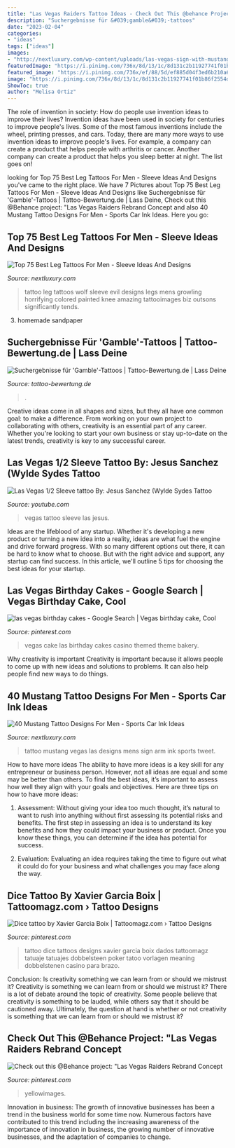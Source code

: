```yaml
---
title: "Las Vegas Raiders Tattoo Ideas - Check Out This @behance Project: &quot;las Vegas Raiders Rebrand Concept"
description: "Suchergebnisse für &#039;gamble&#039;-tattoos"
date: "2023-02-04"
categories:
- "ideas"
tags: ["ideas"]
images:
- "http://nextluxury.com/wp-content/uploads/las-vegas-sign-with-mustang-car-mens-arm-tattoo.jpg"
featuredImage: "https://i.pinimg.com/736x/8d/13/1c/8d131c2b11927741f01b86f2554d4380--las-vegas-cake-vegas-birthday.jpg"
featured_image: "https://i.pinimg.com/736x/ef/88/5d/ef885d04f3ed6b210a6dc6a5e800cff7--dice-tattoo-tattoo-art.jpg"
image: "https://i.pinimg.com/736x/8d/13/1c/8d131c2b11927741f01b86f2554d4380--las-vegas-cake-vegas-birthday.jpg"
ShowToc: true
author: "Melisa Ortiz"
---
```



The role of invention in society: How do people use invention ideas to improve their lives?
Invention ideas have been used in society for centuries to improve people's lives. Some of the most famous inventions include the wheel, printing presses, and cars. Today, there are many more ways to use invention ideas to improve people's lives. For example, a company can create a product that helps people with arthritis or cancer. Another company can create a product that helps you sleep better at night. The list goes on!

	

		
looking for Top 75 Best Leg Tattoos For Men - Sleeve Ideas And Designs you've came to the right place. We have 7 Pictures about Top 75 Best Leg Tattoos For Men - Sleeve Ideas And Designs like Suchergebnisse für &#039;Gamble&#039;-Tattoos | Tattoo-Bewertung.de | Lass Deine, Check out this @Behance project: &quot;Las Vegas Raiders Rebrand Concept and also 40 Mustang Tattoo Designs For Men - Sports Car Ink Ideas. Here you go:
		
    
## Top 75 Best Leg Tattoos For Men - Sleeve Ideas And Designs

<img loading=lazy src="http://nextluxury.com/wp-content/uploads/leg-sleeve-tattoos.jpg" onerror="this.onerror=null;this.src='https://tse4.mm.bing.net/th?id=OIP.azJoasAoB8MadfxGBUV3DgHaI9&amp;pid=15.1';" alt="Top 75 Best Leg Tattoos For Men - Sleeve Ideas And Designs">

_Source: nextluxury.com_

>tattoo leg tattoos wolf sleeve evil designs legs mens growling horrifying colored painted knee amazing tattooimages biz outsons significantly tends. 

	

3. homemade sandpaper

    
## Suchergebnisse Für &#039;Gamble&#039;-Tattoos | Tattoo-Bewertung.de | Lass Deine

<img loading=lazy src="https://www.tattoo-bewertung.de/files/images/tattoo-1272-021cadillacweb.jpg" onerror="this.onerror=null;this.src='https://tse1.mm.bing.net/th?id=OIP.OrAoKt2ru2fT_5jWzexlHQAAAA&amp;pid=15.1';" alt="Suchergebnisse für &#039;Gamble&#039;-Tattoos | Tattoo-Bewertung.de | Lass Deine">

_Source: tattoo-bewertung.de_

>. 

	

Creative ideas come in all shapes and sizes, but they all have one common goal: to make a difference. From working on your own project to collaborating with others, creativity is an essential part of any career. Whether you're looking to start your own business or stay up-to-date on the latest trends, creativity is key to any successful career.

    
## Las Vegas 1/2 Sleeve Tattoo By: Jesus Sanchez (Wylde Sydes Tattoo

<img loading=lazy src="https://i.ytimg.com/vi/fkcFdb7PBtQ/maxresdefault.jpg" onerror="this.onerror=null;this.src='https://tse2.mm.bing.net/th?id=OIP.MjDlIMSRmb4v4occmyw64wHaEK&amp;pid=15.1';" alt="Las Vegas 1/2 Sleeve tattoo By: Jesus Sanchez (Wylde Sydes Tattoo">

_Source: youtube.com_

>vegas tattoo sleeve las jesus. 

	

Ideas are the lifeblood of any startup. Whether it's developing a new product or turning a new idea into a reality, ideas are what fuel the engine and drive forward progress. With so many different options out there, it can be hard to know what to choose. But with the right advice and support, any startup can find success. In this article, we'll outline 5 tips for choosing the best ideas for your startup.

    
## Las Vegas Birthday Cakes - Google Search | Vegas Birthday Cake, Cool

<img loading=lazy src="https://i.pinimg.com/736x/8d/13/1c/8d131c2b11927741f01b86f2554d4380--las-vegas-cake-vegas-birthday.jpg" onerror="this.onerror=null;this.src='https://tse2.mm.bing.net/th?id=OIP.GnGL-1elLe9-VyUn2IVLWgHaJ3&amp;pid=15.1';" alt="las vegas birthday cakes - Google Search | Vegas birthday cake, Cool">

_Source: pinterest.com_

>vegas cake las birthday cakes casino themed theme bakery. 

	

Why creativity is important
Creativity is important because it allows people to come up with new ideas and solutions to problems. It can also help people find new ways to do things.

    
## 40 Mustang Tattoo Designs For Men - Sports Car Ink Ideas

<img loading=lazy src="http://nextluxury.com/wp-content/uploads/las-vegas-sign-with-mustang-car-mens-arm-tattoo.jpg" onerror="this.onerror=null;this.src='https://tse3.mm.bing.net/th?id=OIP.iv7XBBOYAVQjKNCLPxpXQgHaFB&amp;pid=15.1';" alt="40 Mustang Tattoo Designs For Men - Sports Car Ink Ideas">

_Source: nextluxury.com_

>tattoo mustang vegas las designs mens sign arm ink sports tweet. 

	

How to have more ideas
The ability to have more ideas is a key skill for any entrepreneur or business person. However, not all ideas are equal and some may be better than others. To find the best ideas, it’s important to assess how well they align with your goals and objectives. Here are three tips on how to have more ideas:
1. Assessment: Without giving your idea too much thought, it’s natural to want to rush into anything without first assessing its potential risks and benefits. The first step in assessing an idea is to understand its key benefits and how they could impact your business or product. Once you know these things, you can determine if the idea has potential for success.

2. Evaluation: Evaluating an idea requires taking the time to figure out what it could do for your business and what challenges you may face along the way.

    
## Dice Tattoo By Xavier Garcia Boix | Tattoomagz.com › Tattoo Designs

<img loading=lazy src="https://i.pinimg.com/736x/ef/88/5d/ef885d04f3ed6b210a6dc6a5e800cff7--dice-tattoo-tattoo-art.jpg" onerror="this.onerror=null;this.src='https://tse1.mm.bing.net/th?id=OIP.lJeoxWvmwW7KxF-F5FaltgHaJ7&amp;pid=15.1';" alt="Dice tattoo by Xavier Garcia Boix | Tattoomagz.com › Tattoo Designs">

_Source: pinterest.com_

>tattoo dice tattoos designs xavier garcia boix dados tattoomagz tatuaje tatuajes dobbelsteen poker tatoo vorlagen meaning dobbelstenen casino para brazo. 

	

Conclusion: Is creativity something we can learn from or should we mistrust it?
Creativity is something we can learn from or should we mistrust it?
There is a lot of debate around the topic of creativity. Some people believe that creativity is something to be lauded, while others say that it should be cautioned away. Ultimately, the question at hand is whether or not creativity is something that we can learn from or should we mistrust it?

    
## Check Out This @Behance Project: &quot;Las Vegas Raiders Rebrand Concept

<img loading=lazy src="https://i.pinimg.com/736x/2e/1f/3f/2e1f3f02e173da0e550aeb9bce3dcb1b.jpg" onerror="this.onerror=null;this.src='https://tse4.mm.bing.net/th?id=OIP.mozs-ICK0NIOyGAOgsz7cAHaFy&amp;pid=15.1';" alt="Check out this @Behance project: &quot;Las Vegas Raiders Rebrand Concept">

_Source: pinterest.com_

>yellowimages. 

	

Innovation in business:
The growth of innovative businesses has been a trend in the business world for some time now. Numerous factors have contributed to this trend including the increasing awareness of the importance of innovation in business, the growing number of innovative businesses, and the adaptation of companies to change.

